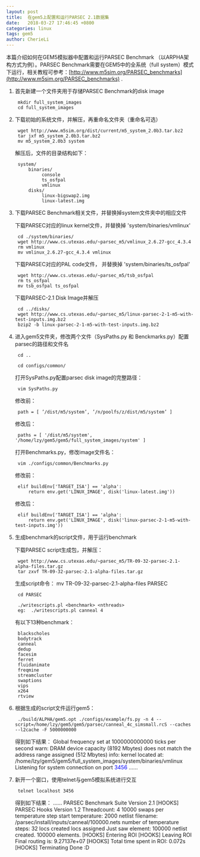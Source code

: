 ```yaml
---
layout: post
title:  在gem5上配置和运行PARSEC 2.1数据集
date:   2018-03-27 17:46:45 +0800
categories: linux
tags: gem5
author: CherieLi
---
```


本篇介绍如何在GEM5模拟器中配置和运行PARSEC Benchmark （以ARPHA架构方式为例）。PARSEC Benchmark需要在GEM5中的全系统（full system）模式下运行，相关教程可参考：[http://www.m5sim.org/PARSEC_benchmarks](http://www.m5sim.org/PARSEC_benchmarks) .

1. 首先新建一个文件夹用于存储PARSEC Benchmark的disk image

        mkdir full_system_images
        cd full_system_images

2. 下载初始的系统文件，并解压，再重命名文件夹（重命名可选）

        wget http://www.m5sim.org/dist/current/m5_system_2.0b3.tar.bz2
		tar jxf m5_system_2.0b3.tar.bz2
	    mv m5_system_2.0b3 system
	
	解压后，文件的目录结构如下：
	    
		system/
            binaries/
                 console
                 ts_osfpal
                 vmlinux
            disks/
                 linux-bigswap2.img
                 linux-latest.img
				 
3. 下载PARSEC Benchmark相关文件，并替换掉system文件夹中的相应文件

    下载PARSEC对应的linux kernel文件，并替换掉 'system/binaries/vmlinux'
	    
		cd ./system/binaries/
	    wget http://www.cs.utexas.edu/~parsec_m5/vmlinux_2.6.27-gcc_4.3.4
	    rm vmlinux
		mv vmlinux_2.6.27-gcc_4.3.4 vmlinux
		
	下载PARSEC对应的PAL code文件， 并替换掉 'system/binaries/ts_osfpal'
	
	    wget http://www.cs.utexas.edu/~parsec_m5/tsb_osfpal
		rm ts_osfpal
		mv tsb_osfpal ts_osfpal
		
	下载PARSEC-2.1 Disk Image并解压
	
	    cd ../disks/
		wget http://www.cs.utexas.edu/~parsec_m5/linux-parsec-2-1-m5-with-test-inputs.img.bz2
		bzip2 -b linux-parsec-2-1-m5-with-test-inputs.img.bz2
		
4. 进入gem5文件夹，修改两个文件（SysPaths.py 和 Benckmarks.py）配置parsec的路径和文件名

		cd ..
		
		cd configs/common/

     打开SysPaths.py配置parsec disk image的完整路径：
	
	    vim SysPaths.py
	
	修改前：
	
        path = [ ’/dist/m5/system’, ’/n/poolfs/z/dist/m5/system’ ]
	
	修改后：
	
        paths = [ '/dist/m5/system', '/home/lzy/gem5/gem5/full_system_images/system' ]
	
	打开Benchmarks.py，修改image文件名：
	
	    vim ./configs/common/Benchmarks.py
	
	修改前：
	
        elif buildEnv['TARGET_ISA'] == 'alpha':
            return env.get('LINUX_IMAGE', disk('linux-latest.img'))
			
	修改后：
	
        elif buildEnv['TARGET_ISA'] == 'alpha':
            return env.get('LINUX_IMAGE', disk('linux-parsec-2-1-m5-with-test-inputs.img'))
			
5. 生成benchmark的script文件，用于运行benchmark

    下载PARSEC script生成包，并解压：
	
	    wget http://www.cs.utexas.edu/~parsec_m5/TR-09-32-parsec-2.1-alpha-files.tar.gz
		tar zxvf TR-09-32-parsec-2.1-alpha-files.tar.gz
		
    生成script命令：
		mv TR-09-32-parsec-2.1-alpha-files PARSEC

		cd PARSEC

	    ./writescripts.pl <benchmark> <nthreads>
		eg:  ./writescripts.pl canneal 4
		
	有以下13种benchmark：
	
	    blackscholes
	    bodytrack
	    canneal
	    dedup
	    facesim
	    ferret
	    fluidanimate
	    freqmine
	    streamcluster
	    swaptions
	    vips
	    x264
	    rtview
		
6. 根据生成的script文件运行gem5：

        ./build/ALPHA/gem5.opt ./configs/example/fs.py -n 4 --script=/home/lzy/gem5/gem5/parsec/canneal_4c_simsmall.rcS --caches --l2cache -F 5000000000
	
	得到如下结果：
	Global frequency set at 1000000000000 ticks per second
	warn: DRAM device capacity (8192 Mbytes) does not match the address range assigned (512 Mbytes)
	info: kernel located at: /home/lzy/gem5/gem5/full_system_images/system/binaries/vmlinux
	Listening for system connection on port <font color=#0000FF>3456</font>
	......

7. 新开一个窗口，使用telnet与gem5模拟系统进行交互

        telnet localhost 3456  
	得到如下结果：
	......
	PARSEC Benchmark Suite Version 2.1
	[HOOKS] PARSEC Hooks Version 1.2
	Threadcount: 4
	10000 swaps per temperature step
	start temperature: 2000
	netlist filename: /parsec/install/inputs/canneal/100000.nets
	number of temperature steps: 32
	locs created
	locs assigned
	Just saw element: 100000
	netlist created. 100000 elements.
	[HOOKS] Entering ROI
	[HOOKS] Leaving ROI
	Final routing is: 9.27137e+07
	[HOOKS] Total time spent in ROI: 0.072s
	[HOOKS] Terminating
	Done :D

        
